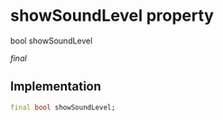 


# showSoundLevel property







bool showSoundLevel
  
_<span class="feature">final</span>_






## Implementation

```dart
final bool showSoundLevel;
```







